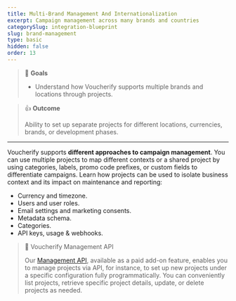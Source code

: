 ```yaml
---
title: Multi-Brand Management And Internationalization
excerpt: Campaign management across many brands and countries
categorySlug: integration-blueprint
slug: brand-management
type: basic
hidden: false
order: 13
---
```


> 📘 **Goals**
> 
> * Understand how Voucherify supports multiple brands and locations through projects.

> 👍 **Outcome** 
>
> Ability to set up separate projects for different locations, currencies, brands, or development phases.

---

Voucherify supports **different approaches to campaign management**. You can use multiple projects to map different contexts or a shared project by using categories, labels, promo code prefixes, or custom fields to differentiate campaigns. Learn how projects can be used to isolate business context and its impact on maintenance and reporting:

* Currency and timezone.
* Users and user roles.
* Email settings and marketing consents.
* Metadata schema.
* Categories. 
* API keys, usage & webhooks.

> 📘 Voucherify Management API
> 
> Our [Management API](doc:management-api "Management API"), available as a paid add-on feature, enables you to manage projects via API, for instance, to set up new projects under a specific configuration fully programmatically. You can conveniently list projects, retrieve specific project details, update, or delete projects as needed.